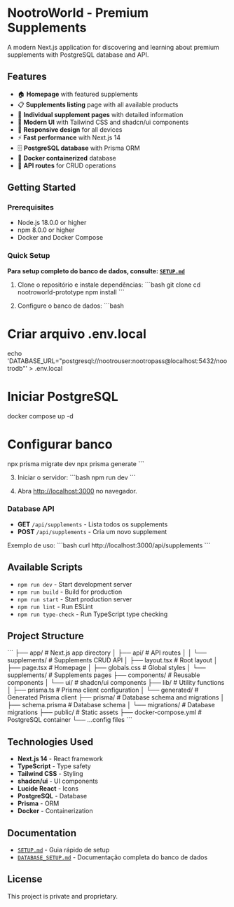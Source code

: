 # NootroWorld - Premium Supplements

A modern Next.js application for discovering and learning about premium supplements with PostgreSQL database and API.

## Features

- 🏠 **Homepage** with featured supplements
- 📋 **Supplements listing** page with all available products
- 📄 **Individual supplement pages** with detailed information
- 🎨 **Modern UI** with Tailwind CSS and shadcn/ui components
- 📱 **Responsive design** for all devices
- ⚡ **Fast performance** with Next.js 14
- 🗄️ **PostgreSQL database** with Prisma ORM
- 🐳 **Docker containerized** database
- 🚀 **API routes** for CRUD operations

## Getting Started

### Prerequisites

- Node.js 18.0.0 or higher
- npm 8.0.0 or higher
- Docker and Docker Compose

### Quick Setup

**Para setup completo do banco de dados, consulte: [`SETUP.md`](./SETUP.md)**

1. Clone o repositório e instale dependências:
\`\`\`bash
git clone <repository-url>
cd nootroworld-prototype
npm install
\`\`\`

2. Configure o banco de dados:
\`\`\`bash
# Criar arquivo .env.local
echo 'DATABASE_URL="postgresql://nootrouser:nootropass@localhost:5432/nootrodb"' > .env.local

# Iniciar PostgreSQL
docker compose up -d

# Configurar banco
npx prisma migrate dev
npx prisma generate
\`\`\`

3. Iniciar o servidor:
\`\`\`bash
npm run dev
\`\`\`

4. Abra [http://localhost:3000](http://localhost:3000) no navegador.

### Database API

- **GET** `/api/supplements` - Lista todos os supplements
- **POST** `/api/supplements` - Cria um novo supplement

Exemplo de uso:
\`\`\`bash
curl http://localhost:3000/api/supplements
\`\`\`

## Available Scripts

- `npm run dev` - Start development server
- `npm run build` - Build for production
- `npm run start` - Start production server
- `npm run lint` - Run ESLint
- `npm run type-check` - Run TypeScript type checking

## Project Structure

\`\`\`
├── app/                    # Next.js app directory
│   ├── api/               # API routes
│   │   └── supplements/   # Supplements CRUD API
│   ├── layout.tsx         # Root layout
│   ├── page.tsx           # Homepage
│   ├── globals.css        # Global styles
│   └── supplements/       # Supplements pages
├── components/            # Reusable components
│   └── ui/               # shadcn/ui components
├── lib/                  # Utility functions
│   ├── prisma.ts         # Prisma client configuration
│   └── generated/        # Generated Prisma client
├── prisma/               # Database schema and migrations
│   ├── schema.prisma     # Database schema
│   └── migrations/       # Database migrations
├── public/               # Static assets
├── docker-compose.yml    # PostgreSQL container
└── ...config files
\`\`\`

## Technologies Used

- **Next.js 14** - React framework
- **TypeScript** - Type safety
- **Tailwind CSS** - Styling
- **shadcn/ui** - UI components
- **Lucide React** - Icons
- **PostgreSQL** - Database
- **Prisma** - ORM
- **Docker** - Containerization

## Documentation

- [`SETUP.md`](./SETUP.md) - Guia rápido de setup
- [`DATABASE_SETUP.md`](./DATABASE_SETUP.md) - Documentação completa do banco de dados

## License

This project is private and proprietary.
